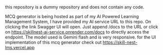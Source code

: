 this repository is a dummy repository and does not contain any code.

MCQ generator is being hosted as part of my AI Powered Learning Management System, I have provided my AI service URL to this repo.
On clicking the link Swagger UI will open.
Just append /docs to the URL
or click on https://skillnest-ai-service.onrender.com/docs to directly access the endpoint.
The model used is Gemini flash and is very responsive.
for the UI implementation of this mcq generator check out https://skill-nest-lms.vercel.app
